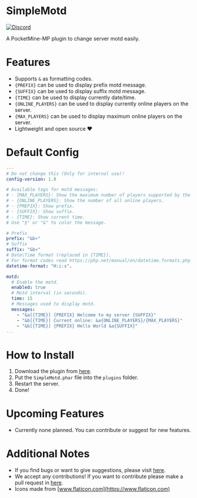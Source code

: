 # SimpleMotd

[![Discord](https://img.shields.io/discord/830063409000087612?color=7389D8&label=discord)](https://discord.com/invite/EggNF9hvGv)

A PocketMine-MP plugin to change server motd easily.

# Features

- Supports `&` as formatting codes.
- `{PREFIX}` can be used to display prefix motd message.
- `{SUFFIX}` can be used to display suffix motd message.
- `{TIME}` can be used to display currently date/time.
- `{ONLINE_PLAYERS}` can be used to display currently online players on the server.
- `{MAX_PLAYERS}` can be used to display maximum online players on the server.
- Lightweight and open source ❤️

# Default Config
```yaml
---
# Do not change this (Only for internal use)!
config-version: 1.0

# Available tags for motd messages:
# - {MAX_PLAYERS}: Show the maximum number of players supported by the server.
# - {ONLINE_PLAYERS}: Show the number of all online players.
# - {PREFIX}: Show prefix.
# - {SUFFIX}: Show suffix.
# - {TIME}: Show current time.
# Use "§" or "&" to color the message.

# Prefix
prefix: "&b»"
# Suffix
suffix: "&b«"
# Date\Time format (replaced in {TIME}).
# For format codes read https://php.net/manual/en/datetime.formats.php
datetime-format: "H:i:s".

motd:
  # Enable the motd.
  enabled: true
  # Motd interval (in seconds).
  time: 15
  # Messages used to display motd.
  messages:
    - "&a[{TIME}] {PREFIX} Welcome to my server {SUFFIX}"
    - "&b[{TIME}] Current online: &a{ONLINE_PLAYERS}/{MAX_PLAYERS}"
    - "&b[{TIME}] {PREFIX} Hello World &a{SUFFIX}"
...

```

# How to Install

1. Download the plugin from [here](https://poggit.pmmp.io/ci/AIPTU/SimpleMotd/SimpleMotd).
2. Put the `SimpleMotd.phar` file into the `plugins` folder.
3. Restart the server.
4. Done!

# Upcoming Features

- Currently none planned. You can contribute or suggest for new features.

# Additional Notes

- If you find bugs or want to give suggestions, please visit [here](https://github.com/AIPTU/SimpleMotd/issues).
- We accept any contributions! If you want to contribute please make a pull request in [here](https://github.com/AIPTU/SimpleMotd/pulls).
- Icons made from [www.flaticon.com](https://www.flaticon.com)
